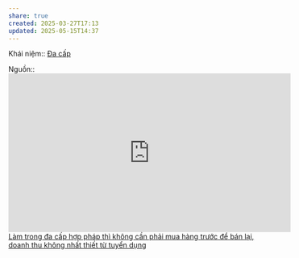 ```yaml
---
share: true
created: 2025-03-27T17:13
updated: 2025-05-15T14:37
---
```

Khái niệm:: [Đa cấp](../%CE%9E%20Kh%C3%A1i%20ni%E1%BB%87m/%C4%90a%20c%E1%BA%A5p.md)

Nguồn:: <iframe width="560" height="315" src="https://www.youtube.com/embed/o6-ahxVlzL8?si=Tlp1cxgBxq2bQ_aO" title="YouTube video player" frameborder="0" allow="accelerometer; autoplay; clipboard-write; encrypted-media; gyroscope; picture-in-picture; web-share" referrerpolicy="strict-origin-when-cross-origin" allowfullscreen></iframe>
[Làm trong đa cấp hợp pháp thì không cần phải mua hàng trước để bán lại, doanh thu không nhất thiết từ tuyển dụng](../../%F0%9F%93%9CT%C3%A0i%20nguy%C3%AAn/Lu%E1%BA%ADt,%20qu%E1%BA%A3n%20l%C3%BD%20nh%C3%A0%20n%C6%B0%E1%BB%9Bc/T%C3%A0i%20ch%C3%ADnh/L%C3%A0m%20trong%20%C4%91a%20c%E1%BA%A5p%20h%E1%BB%A3p%20ph%C3%A1p%20th%C3%AC%20kh%C3%B4ng%20c%E1%BA%A7n%20ph%E1%BA%A3i%20mua%20h%C3%A0ng%20tr%C6%B0%E1%BB%9Bc%20%C4%91%E1%BB%83%20b%C3%A1n%20l%E1%BA%A1i,%20doanh%20thu%20kh%C3%B4ng%20nh%E1%BA%A5t%20thi%E1%BA%BFt%20t%E1%BB%AB%20tuy%E1%BB%83n%20d%E1%BB%A5ng.md)

